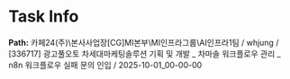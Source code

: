 # Task Info

**Path:** 카페24(주)\본사사업장\[CG]MI본부\MI인프라그룹\AI인프라1팀 / whjung / [336717] 광고풀오토 차세대마케팅솔루션 기획 및 개발 _ 차마솔 워크플로우 관리 _ n8n 워크플로우 실패 문의 인입 / 2025-10-01_00-00-00

